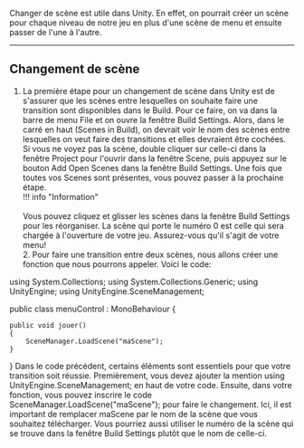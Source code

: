 

Changer de scène est utile dans Unity. En effet, on pourrait créer un scène pour chaque niveau de notre jeu en plus d'une scène de menu et ensuite passer de l'une à l'autre.   


***  

## Changement de scène
1. La première étape pour un changement de scène dans Unity est de s'assurer que les scènes entre lesquelles on souhaite faire une transition sont disponibles dans le Build. Pour ce faire, on va dans la barre de menu File et on ouvre la fenêtre Build Settings. Alors, dans le carré en haut (Scenes in Build), on devrait voir le nom des scènes entre lesquelles on veut faire des transitions et elles devraient être cochées. Si vous ne voyez pas la scène, double cliquer sur celle-ci dans la fenêtre Project pour l'ouvrir dans la fenêtre Scene, puis appuyez sur le bouton Add Open Scenes dans la fenêtre Build Settings. Une fois que toutes vos Scenes sont présentes, vous pouvez passer à la prochaine étape.    
!!! info "Information"<br><br>       Vous pouvez cliquez et glisser les scènes dans la fenêtre Build Settings pour les réorganiser. La scène qui porte le numéro 0 est celle qui sera chargée à l'ouverture de votre jeu. Assurez-vous qu'il s'agit de votre menu!<br>
    2. Pour faire une transition entre deux scènes, nous allons créer une fonction que nous pourrons appeler. Voici le code: 
   
<highlight lang="csharp">
using System.Collections;
using System.Collections.Generic;
using UnityEngine;
using UnityEngine.SceneManagement; 

public class menuControl : MonoBehaviour
{
   
    public void jouer()
    {
        SceneManager.LoadScene("maScene");
    }
}</highlight>
Dans le code précédent, certains éléments sont essentiels pour que votre transition soit réussie. Premièrement, vous devez ajouter la mention using UnityEngine.SceneManagement; en haut de votre code. Ensuite, dans votre fonction, vous pouvez inscrire le code SceneManager.LoadScene("maScene"); pour faire le changement. Ici, il est important de remplacer maScene par le nom de la scène que vous souhaitez télécharger. Vous pourriez aussi utiliser le numéro de la scène qui se trouve dans la fenêtre Build Settings plutôt que le nom de celle-ci.   
